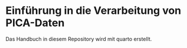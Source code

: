# Einführung in die Verarbeitung von PICA-Daten

Das Handbuch in diesem Repository wird mit quarto erstellt.
